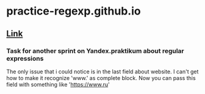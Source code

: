 # practice-regexp.github.io
## [Link](https://fckxyz.github.io/practice-regexp.github.io/ "**Project**")
### Task for another sprint on Yandex.praktikum about regular expressions
The only issue that i could notice is in the last field about website. I can't get how to make it recognize 'www.' as complete block. Now you can pass this field with something like 'https://www.ru'
